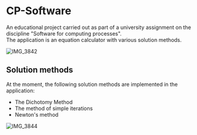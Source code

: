 # CP-Software

An educational project carried out as part of a university assignment on the discipline "Software for computing processes".  
The application is an equation calculator with various solution methods. 

![IMG_3842](https://user-images.githubusercontent.com/81229461/224509654-a1fc4c6d-f355-41c0-8a0b-075d52002b59.png)

## Solution methods

At the moment, the following solution methods are implemented in the application:
- The Dichotomy Method
- The method of simple iterations
- Newton's method

![IMG_3844](https://user-images.githubusercontent.com/81229461/224509878-d61ff9ee-c708-487b-a297-fd7c98d8b74a.png)
